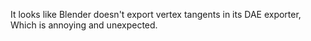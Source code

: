 It looks like Blender doesn't export vertex tangents in its DAE exporter, Which is annoying and unexpected.